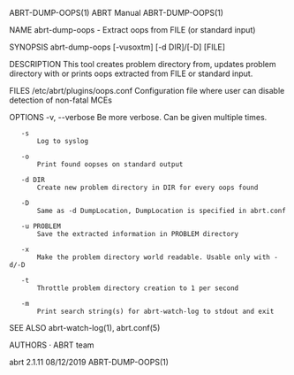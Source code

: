 ABRT-DUMP-OOPS(1)                                                                                ABRT Manual                                                                                ABRT-DUMP-OOPS(1)



NAME
       abrt-dump-oops - Extract oops from FILE (or standard input)

SYNOPSIS
       abrt-dump-oops [-vusoxtm] [-d DIR]/[-D] [FILE]

DESCRIPTION
       This tool creates problem directory from, updates problem directory with or prints oops extracted from FILE or standard input.

FILES
       /etc/abrt/plugins/oops.conf
           Configuration file where user can disable detection of non-fatal MCEs

OPTIONS
       -v, --verbose
           Be more verbose. Can be given multiple times.

       -s
           Log to syslog

       -o
           Print found oopses on standard output

       -d DIR
           Create new problem directory in DIR for every oops found

       -D
           Same as -d DumpLocation, DumpLocation is specified in abrt.conf

       -u PROBLEM
           Save the extracted information in PROBLEM directory

       -x
           Make the problem directory world readable. Usable only with -d/-D

       -t
           Throttle problem directory creation to 1 per second

       -m
           Print search string(s) for abrt-watch-log to stdout and exit

SEE ALSO
       abrt-watch-log(1), abrt.conf(5)

AUTHORS
       ·   ABRT team



abrt 2.1.11                                                                                       08/12/2019                                                                                ABRT-DUMP-OOPS(1)

